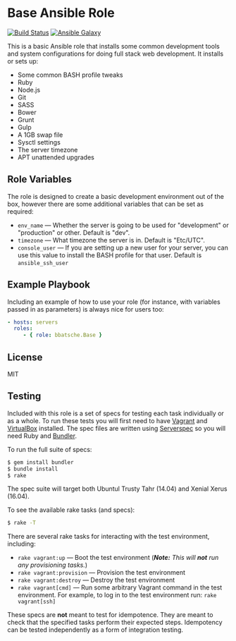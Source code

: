 Base Ansible Role
=================

[![Build Status](https://travis-ci.org/bbatsche/Ansible-Common-Role.svg)](https://travis-ci.org/bbatsche/Ansible-Common-Role)
[![Ansible Galaxy](https://img.shields.io/ansible/role/10938.svg)](https://galaxy.ansible.com/bbatsche/Base)

This is a basic Ansible role that installs some common development tools and system configurations for doing full stack web development. It installs or sets up:

- Some common BASH profile tweaks
- Ruby
- Node.js
- Git
- SASS
- Bower
- Grunt
- Gulp
- A 1GB swap file
- Sysctl settings
- The server timezone
- APT unattended upgrades

Role Variables
--------------

The role is designed to create a basic development environment out of the box, however there are some additional variables that can be set as required:

- `env_name` &mdash; Whether the server is going to be used for "development" or "production" or other. Default is "dev".
- `timezone` &mdash; What timezone the server is in. Default is "Etc/UTC".
- `console_user` &mdash; If you are setting up a new user for your server, you can use this value to install the BASH profile for that user. Default is `ansible_ssh_user`

Example Playbook
----------------

Including an example of how to use your role (for instance, with variables passed in as parameters) is always nice for users too:

```yml
- hosts: servers
  roles:
     - { role: bbatsche.Base }
```

License
-------

MIT

Testing
-------

Included with this role is a set of specs for testing each task individually or as a whole. To run these tests you will first need to have [Vagrant](https://www.vagrantup.com/) and [VirtualBox](https://www.virtualbox.org/) installed. The spec files are written using [Serverspec](http://serverspec.org/) so you will need Ruby and [Bundler](http://bundler.io/).

To run the full suite of specs:

```bash
$ gem install bundler
$ bundle install
$ rake
```

The spec suite will target both Ubuntul Trusty Tahr (14.04) and Xenial Xerus (16.04).

To see the available rake tasks (and specs):

```bash
$ rake -T
```

There are several rake tasks for interacting with the test environment, including:

- `rake vagrant:up` &mdash; Boot the test environment (_**Note:** This will **not** run any provisioning tasks._)
- `rake vagrant:provision` &mdash; Provision the test environment
- `rake vagrant:destroy` &mdash; Destroy the test environment
- `rake vagrant[cmd]` &mdash; Run some arbitrary Vagrant command in the test environment. For example, to log in to the test environment run: `rake vagrant[ssh]`

These specs are **not** meant to test for idempotence. They are meant to check that the specified tasks perform their expected steps. Idempotency can be tested independently as a form of integration testing.
